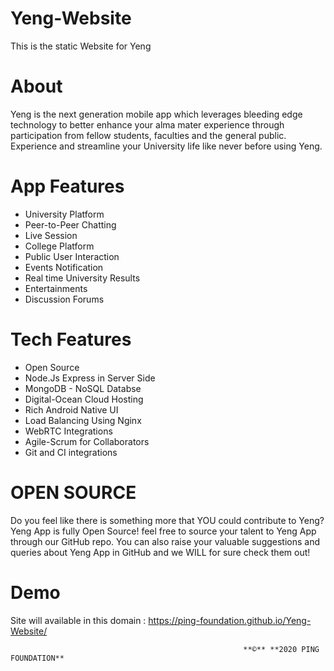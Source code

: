 # Yeng-Website
This is the static Website for Yeng

# About

Yeng is the next generation mobile app which leverages bleeding edge technology to better enhance your alma mater experience through participation from fellow students, faculties and the general public. Experience and streamline your University life like never before using Yeng.

# App Features

* University Platform
* Peer-to-Peer Chatting
* Live Session
* College Platform
* Public User Interaction
* Events Notification
* Real time University Results
* Entertainments
* Discussion Forums

# Tech Features

* Open Source
* Node.Js Express in Server Side
* MongoDB - NoSQL Databse
* Digital-Ocean Cloud Hosting
* Rich Android Native UI
* Load Balancing Using Nginx
* WebRTC Integrations
* Agile-Scrum for Collaborators
* Git and CI integrations

# OPEN SOURCE

Do you feel like there is something more that YOU could contribute to Yeng? Yeng App is fully Open Source! feel free to source your talent to Yeng App through our GitHub repo. You can also raise your valuable suggestions and queries about Yeng App in GitHub and we WILL for sure check them out!


# Demo
Site will available in this domain : https://ping-foundation.github.io/Yeng-Website/


                                                        **©** **2020 PING FOUNDATION**
